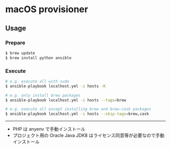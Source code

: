 # macOS provisioner

## Usage

### Prepare

```bash
$ brew update
$ brew install python ansible
```

### Execute

```bash
# e.g. execute all with sudo
$ ansible-playbook localhost.yml -i hosts -K

# e.g. only install brew packages
$ ansible-playbook localhost.yml -i hosts --tags=brew

# e.g. execute all except installing brew and brew-cask packages
$ ansible-playbook localhost.yml -i hosts --skip-tags=brew,cask
```

-----

- PHP は anyenv で手動インストール
- プロジェクト用の Oracle Java JDK8 はライセンス同意等が必要なので手動インストール
